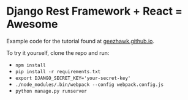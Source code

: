 Django Rest Framework + React = Awesome
=======================================
Example code for the tutorial found at [geezhawk.github.io](http://geezhawk.github.io/2016/02/02/using-react-with-django-rest-framework.html).

To try it yourself, clone the repo and run:

* `npm install`
* `pip install -r requirements.txt`
* `export DJANGO_SECRET_KEY='your-secret-key'`
* `./node_modules/.bin/webpack --config webpack.config.js`
* `python manage.py runserver`
